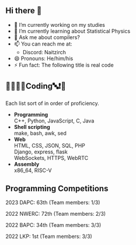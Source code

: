 ## Hi there 👋

- 🔭 I’m currently working on my studies
- 🌱 I’m currently learning about Statistical Physics
- 💬 Ask me about compilers?
- 📫 You can reach me at:
  - Discord: Naitzirch
- 😄 Pronouns: He/him/his
- ⚡ Fun fact: The following title is real code

## 🏁🍇😀🔤Coding🔤❗️🍉
Each list sort of in order of proficiency.

- **Programming**<br>
  C++, Python, JavaScript, C, Java
- **Shell scripting**<br>
  make, bash, awk, sed
- **Web**<br>
  HTML, CSS, JSON, SQL, PHP<br>
  Django, express, flask<br>
  WebSockets, HTTPS, WebRTC
- **Assembly**<br>
  x86_64, RISC-V

## Programming Competitions

2023 DAPC: 63th  (Team members: 1/3)

2022 NWERC: 72th (Team members: 2/3)

2022 BAPC: 34th  (Team members: 3/3)

2022 LKP: 1st    (Team members: 3/3)
<!--
**Naitzirch/Naitzirch** is a ✨ _special_ ✨ repository because its `README.md` (this file) appears on your GitHub profile.

Here are some ideas to get you started:

- 🔭 I’m currently working on ...
- 🌱 I’m currently learning ...
- 👯 I’m looking to collaborate on ...
- 🤔 I’m looking for help with ...
- 💬 Ask me about ...
- 📫 How to reach me: ...
- 😄 Pronouns: ...
- ⚡ Fun fact: ...
-->
